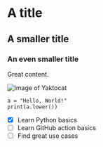 # A title

## A smaller title

### An even smaller title

Great content.

![Image of Yaktocat](https://octodex.github.com/images/yaktocat.png)

```
a = "Hello, World!"
print(a.lower())
```

- [x] Learn Python basics
- [ ] Learn GitHub action basics
- [ ] Find great use cases

